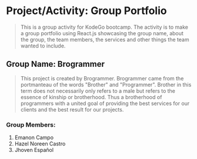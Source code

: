 # Project/Activity: Group Portfolio
> This is a group activity for KodeGo bootcamp. The activity is to make a group portfolio using React.js showcasing the group name, about the group, the team members, the services and other things the team wanted to include.

## Group Name: Brogrammer

> This project is created by Brogrammer. Brogrammer came from the portmanteau of the words "Brother" and "Programmer". Brother in this term does not necessarily only refers to a male but refers to the essence of kinship or brotherhood. Thus a brotherhood of programmers with a united goal of providing the best services for our clients and the best result for our projects.  

### Group Members:

1. Emanon Campo
2. Hazel Noreen Castro
3. Jhoven Español
